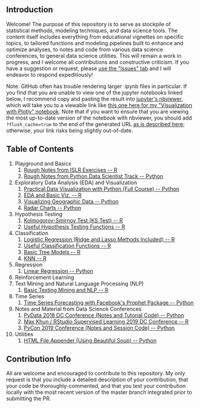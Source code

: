 ## Introduction

Welcome! The purpose of this repository is to serve as stockpile of statistical methods, modeling techniques, and data science tools. The content itself includes everything from educational vignettes on specific topics, to tailored functions and modeling pipelines built to enhance and optimize analyses, to notes and code from various data science conferences, to general data science utilities. This will remain a work in progress, and I welcome all contributions and constructive criticism. If you have a suggestion or request, please [use the "Issues" tab](https://github.com/pmaji/data-science-toolkit/issues) and I will endeavor to respond expeditiously! 

Note: GitHub often has trouble rendering larger .ipynb files in particular. If you find that you are unable to view one of the jupyter notebooks linked below, I recommend copy and pasting the result into [jupyter's nbviewer](https://nbviewer.jupyter.org/), which will take you to a viewable link like [this one here for my "Visualization with Plotly" notebook](https://nbviewer.jupyter.org/github/pmaji/data-science-toolkit/blob/master/eda-and-visualization/viz_with_plotly.ipynb?flush_cache=true). Note that if you want to ensure that you are viewing the most up-to-date version of the notebook with nbviewer, you should add `?flush_cache=true` to the end of the generated URL [as is described here](https://stackoverflow.com/questions/29034001/i-updated-my-ipython-notebook-gist-but-why-didnt-nbviewer-update); otherwise, your link risks being slightly out-of-date.

## Table of Contents

1. Playground and Basics
    1. [Rough Notes from ISLR Exercises -- R](https://github.com/pmaji/data-science-toolkit/blob/master/playground-and-basics/r_basic_data_science.md)
    2. [Rough Notes from Python Data Scientist Track -- Python](https://github.com/pmaji/data-science-toolkit/blob/master/playground-and-basics/python_basic_data_science.ipynb)
2. Exploratory Data Analysis (EDA) and Visualization
    1. [Practical Data Visualization with Python (Full Course) -- Python](https://github.com/pmaji/practical-python-data-viz-guide)
    2. [EDA and Basic Viz. -- R](https://github.com/pmaji/stats-and-modeling/blob/master/eda-and-visualization/eda_and_visualization.md)
    3. [Visualizing Geographic Data -- Python](https://github.com/pmaji/data-science-toolkit/blob/master/eda-and-visualization/geo_mapping_viz.ipynb)
    4. [Radar Charts -- Python](https://nbviewer.jupyter.org/github/pmaji/data-science-toolkit/blob/master/eda-and-visualization/radar_charts.ipynb?flush_cache=true)
3. Hypothesis Testing
    1. [Kolmogorov-Smirnov Test (KS Test) -- R](https://github.com/pmaji/stats-and-modeling/blob/master/hypothesis-tests/ks_test.md)
    2. [Useful Hypothesis Testing Functions -- R](https://github.com/pmaji/stats-and-modeling/blob/master/hypothesis-tests/useful_hyp_test_functions.R)
4. Classification
    1. [Logistic Regression (Ridge and Lasso Methods Included) -- R](https://github.com/pmaji/stats-and-modeling/blob/master/classification/logit/logistic_regression.md)
    2. [Useful Classification Functions -- R](https://github.com/pmaji/stats-and-modeling/blob/master/classification/useful_classification_functions.R)
    3. [Basic Tree Models -- R](https://github.com/pmaji/stats-and-modeling/blob/master/classification/tree-methods/tree_methods.md)
    4. [KNN -- R](https://github.com/pmaji/data-science-toolkit/tree/master/classification/knn)
5. Regression
    1. [Linear Regression -- Python](https://github.com/pmaji/data-science-toolkit/blob/master/regression/linear_regression.ipynb)
6. Reinforcement Learning 
7. Text Mining and Natural Language Processing (NLP)
    1. [Basic Texting Mining and NLP -- R](https://github.com/pmaji/data-science-toolkit/blob/master/text-mining-and-nlp/nlp_and_text_mining.md)
8. Time Series 
    1. [Time Series Forecasting with Facebook's Prophet Package -- Python](https://github.com/pmaji/data-science-toolkit/blob/master/time-series/forecasting_with_prophet.ipynb)
8. Notes and Material from Data Science Conferences
    1. [PyData 2018 DC Conference (Notes and Tutorial Code) -- Python](https://github.com/pmaji/data-science-toolkit/blob/master/conferences/py_data_dc_2018/pydata_conference_notes.ipynb)
    2. [Max Khun / RStudio Supervised Learning 2019 DC Conference -- R](https://github.com/pmaji/data-science-toolkit/tree/master/conferences/rstudio_supervised_learning_dc_2019)
    3. [PyCon 2019 Conference (Notes and Session Code) -- Python](https://github.com/pmaji/data-science-toolkit/tree/master/conferences/pycon_2019)
9. Utilities
    1. [HTML File Appender (Using Beautiful Soup) -- Python](https://github.com/pmaji/data-science-toolkit/blob/master/utilities/html_file_appender_bs4.ipynb) 

## Contribution Info

All are welcome and encouraged to contribute to this repository. My only request is that you include a detailed description of your contribution, that your code be thoroughly-commented, and that you test your contribution locally with the most recent version of the master branch integrated prior to submitting the PR.

